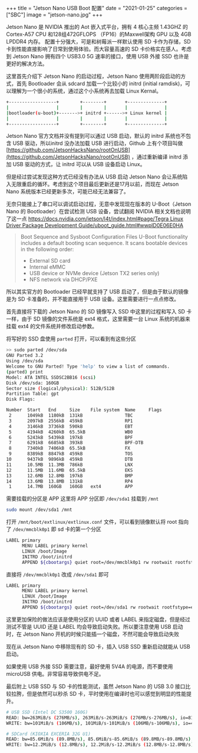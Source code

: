 +++
title = "Jetson Nano USB Boot 配置"
date = "2021-01-25"
categories = ["SBC"]
image = "jetson-nano.jpg"
+++

Jetson Nano 是 NVIDIA 推出的 Aot 嵌入式平台，拥有 4 核心主频 1.43GHZ 的 Cortex-A57 CPU 和128组472GFLOPS （FP16）的Maxwell架构 GPU 以及 4GB LPDDR4 内存。 配置十分强大，可是和树莓派一样默认使用 SD 卡作为存储，SD 卡到性能直接影响了日常到使用体验。而大容量高速的 SD 卡价格实在感人。考虑到 Jetson Nano 拥有四个 USB3.0 5G 速率的接口，使用 USB 外接 SSD 也许是更好的解决方法。

这里首先介绍下 Jetson Nano 的启动过程，Jetson Nano 使用两阶段启动的方式，首先 Bootloader 会从 sdcard 加载一个比较小的 initrd (initial ramdisk)，可以理解为一个很小的系统，通过这个小系统再去加载 Linux Kernal。

```bash
+------------------+        +--------+       +--------------+
|                  |        |        |       |              |
|bootloader(u-boot)+------->+ initrd +------>+ Linux kernel |
|                  |        |        |       |              |
+------------------+        +--------+       +--------------+
```

Jetson Nano 官方文档并没有提到可以通过 USB 启动，默认的 initrd 系统也不包含 USB 驱动，所以initrd 没办法加载 USB 进行启动，Github 上有个项目叫做 [https://github.com/JetsonHacksNano/rootOnUSB](https://github.com/JetsonHacksNano/rootOnUSB) ，通过重新编译 initrd 添加 USB 驱动的方式，让 initrd 可以从 USB 设备启动 Linux。

但是经过尝试发现这种方式已经没有办法从 USB 启动 Jetson Nano 会让系统陷入无限重启的循环。考虑到这个项目最后更新还是17月以前，而现在 Jetson Nano 系统版本已经更新多次，可能已经无法兼容了。

无奈只能接上了串口可以调试启动过程，无意中发现现在版本的 U-Boot（Jetson Nano 的 Bootloader）在尝试检测 USB 设备，尝试翻阅 NVIDIA 相关文档也说明了这一点 [https://docs.nvidia.com/jetson/l4t/index.html#page/Tegra Linux Driver Package Development Guide/uboot_guide.html#wwpID0E06E0HA](https://docs.nvidia.com/jetson/l4t/index.html#page/Tegra%20Linux%20Driver%20Package%20Development%20Guide/uboot_guide.html#wwpID0E06E0HA)

> Boot Sequence and Sysboot Configuration Files
> U-Boot functionality includes a default booting scan sequence. It scans bootable devices in the following order:
> - External SD card
> - Internal eMMC
> - USB device or NVMe device (Jetson TX2 series only)
> - NFS network via DHCP/PXE

所以其实官方的 Bootloader 已经早就支持了 USB 启动了，但是由于默认的镜像是为 SD 卡准备的，并不能直接用于 USB 设备。这里需要进行一点点修改。

首先直接将下载的 Jetson Nano 的 SD 镜像写入 SSD 中这里的过程和写入 SD 卡一样，由于 SD 镜像的文件系统是 ext4 格式，这里需要一台 Linux 系统的机器来挂载 ext4 的文件系统并修改启动参数。

将写好的 SSD 盘使用 `parted` 打开，可以看到有这些分区

```bash
>> sudo parted /dev/sda
GNU Parted 3.2
Using /dev/sda
Welcome to GNU Parted! Type 'help' to view a list of commands.
(parted) print
Model: ATA INTEL SSDSC2BB16 (scsi)
Disk /dev/sda: 160GB
Sector size (logical/physical): 512B/512B
Partition Table: gpt
Disk Flags:

Number  Start   End     Size    File system  Name     Flags
 2      1049kB  1180kB  131kB                TBC
 3      2097kB  2556kB  459kB                RP1
 4      3146kB  3736kB  590kB                EBT
 5      4194kB  4260kB  65.5kB               WB0
 6      5243kB  5439kB  197kB                BPF
 7      6291kB  6685kB  393kB                BPF-DTB
 8      7340kB  7406kB  65.5kB               FX
 9      8389kB  8847kB  459kB                TOS
10      9437kB  9896kB  459kB                DTB
11      10.5MB  11.3MB  786kB                LNX
12      11.5MB  11.6MB  65.5kB               EKS
13      12.6MB  12.8MB  197kB                BMP
14      13.6MB  13.8MB  131kB                RP4
 1      14.7MB  160GB   160GB   ext4         APP
```

需要挂载的分区是 APP 这里将 APP 分区即 `/dev/sda1` 挂载到 `/mnt`

```bash
sudo mount /dev/sda1 /mnt
```

打开 `/mnt/boot/extlinux/extlinux.conf` 文件，可以看到镜像默认将 root 指向了 `/dev/mmcblk0p1` 即 sd 卡的第一个分区

```bash
LABEL primary
      MENU LABEL primary kernel
      LINUX /boot/Image
      INITRD /boot/initrd
      APPEND ${cbootargs} quiet root=/dev/mmcblk0p1 rw rootwait rootfstype=ext4 console=ttyS0,115200n8 console=tty0 fbcon=map:0 net.ifnames=0
```

直接将 `/dev/mmcblk0p1` 改成 `/dev/sda1` 即可

```bash
LABEL primary
      MENU LABEL primary kernel
      LINUX /boot/Image
      INITRD /boot/initrd
      APPEND ${cbootargs} quiet root=/dev/sda1 rw rootwait rootfstype=ext4 console=ttyS0,115200n8 console=tty0 fbcon=map:0 net.ifnames=0
```

这里更加保险的做法应该是使用分区的 UUID 或者 LABEL 来指定磁盘，但是经过测试不管是 UUID 还是 LABEL 均会导致启动失败。所以要注意使用 USB 启动时，在 Jetson Nano 开机的时候只能插一个磁盘，不然可能会导致启动失败

现在从 Jetson Nano 中移除现有的 SD 卡，插入 USB SSD 重新启动就能从 USB 启动。

如果使用 USB 外接 SSD 需要注意，最好使用 5V4A 的电源，而不要使用 microUSB 供电。非常容易导致供电不足。

最后附上 USB SSD 与 SD 卡的性能测试，虽然 Jetson Nano 的 USB 3.0 接口比较拉胯，但是依然可以秒杀 SD 卡，平时使用在编译时也可以感觉到明显的性能提升。

```bash
# USB SSD (Intel DC S3500 160G)
READ: bw=263MiB/s (276MB/s), 263MiB/s-263MiB/s (276MB/s-276MB/s), io=8192MiB (8590MB), run=31169-31169msec
WRITE: bw=101MiB/s (106MB/s), 101MiB/s-101MiB/s (106MB/s-106MB/s), io=4096MiB (4295MB), run=40686-40686msec

# SDCard (KIOXIA EXCERIA 32G U1)
READ: bw=85.6MiB/s (89.8MB/s), 85.6MiB/s-85.6MiB/s (89.8MB/s-89.8MB/s), io=8192MiB (8590MB), run=95709-95709msec
WRITE: bw=12.2MiB/s (12.8MB/s), 12.2MiB/s-12.2MiB/s (12.8MB/s-12.8MB/s), io=512MiB (537MB), run=42007-42007msec
```
